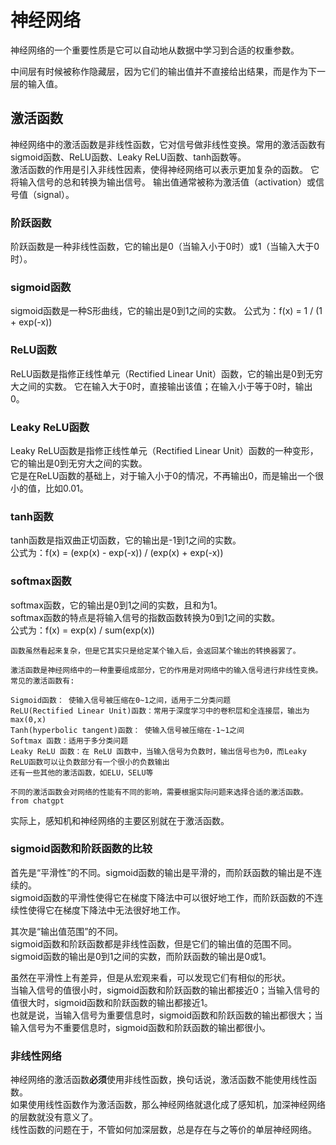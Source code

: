 # 神经网络
神经网络的一个重要性质是它可以自动地从数据中学习到合适的权重参数。

中间层有时候被称作隐藏层，因为它们的输出值并不直接给出结果，而是作为下一层的输入值。

## 激活函数
神经网络中的激活函数是非线性函数，它对信号做非线性变换。常用的激活函数有sigmoid函数、ReLU函数、Leaky ReLU函数、tanh函数等。  
激活函数的作用是引入非线性因素，使得神经网络可以表示更加复杂的函数。
它将输入信号的总和转换为输出信号。
输出值通常被称为激活值（activation）或信号值（signal）。
### 阶跃函数
阶跃函数是一种非线性函数，它的输出是0（当输入小于0时）或1（当输入大于0时）。
### sigmoid函数
sigmoid函数是一种S形曲线，它的输出是0到1之间的实数。
公式为：f(x) = 1 / (1 + exp(-x))
### ReLU函数
ReLU函数是指修正线性单元（Rectified Linear Unit）函数，它的输出是0到无穷大之间的实数。
它在输入大于0时，直接输出该值；在输入小于等于0时，输出0。
### Leaky ReLU函数
Leaky ReLU函数是指修正线性单元（Rectified Linear Unit）函数的一种变形，它的输出是0到无穷大之间的实数。  
它是在ReLU函数的基础上，对于输入小于0的情况，不再输出0，而是输出一个很小的值，比如0.01。
### tanh函数
tanh函数是指双曲正切函数，它的输出是-1到1之间的实数。  
公式为：f(x) = (exp(x) - exp(-x)) / (exp(x) + exp(-x))
### softmax函数
softmax函数，它的输出是0到1之间的实数，且和为1。  
softmax函数的特点是将输入信号的指数函数转换为0到1之间的实数。  
公式为：f(x) = exp(x) / sum(exp(x))
```
函数虽然看起来复杂，但是它其实只是给定某个输入后，会返回某个输出的转换器罢了。
```
```
激活函数是神经网络中的一种重要组成部分，它的作用是对网络中的输入信号进行非线性变换。常见的激活函数有:

Sigmoid函数： 使输入信号被压缩在0~1之间，适用于二分类问题
ReLU(Rectified Linear Unit)函数：常用于深度学习中的卷积层和全连接层，输出为max(0,x)
Tanh(hyperbolic tangent)函数： 使输入信号被压缩在-1~1之间
Softmax 函数：适用于多分类问题
Leaky ReLU 函数：在 ReLU 函数中，当输入信号为负数时，输出信号也为0，而Leaky ReLU函数可以让负数部分有一个很小的负数输出
还有一些其他的激活函数，如ELU，SELU等

不同的激活函数会对网络的性能有不同的影响，需要根据实际问题来选择合适的激活函数。
from chatgpt
```
实际上，感知机和神经网络的主要区别就在于激活函数。

### sigmoid函数和阶跃函数的比较
首先是“平滑性”的不同。sigmoid函数的输出是平滑的，而阶跃函数的输出是不连续的。  
sigmoid函数的平滑性使得它在梯度下降法中可以很好地工作，而阶跃函数的不连续性使得它在梯度下降法中无法很好地工作。  

其次是“输出值范围”的不同。  
sigmoid函数和阶跃函数都是非线性函数，但是它们的输出值的范围不同。sigmoid函数的输出是0到1之间的实数，而阶跃函数的输出是0或1。  

虽然在平滑性上有差异，但是从宏观来看，可以发现它们有相似的形状。  
当输入信号的值很小时，sigmoid函数和阶跃函数的输出都接近0；当输入信号的值很大时，sigmoid函数和阶跃函数的输出都接近1。  
也就是说，当输入信号为重要信息时，sigmoid函数和阶跃函数的输出都很大；当输入信号为不重要信息时，sigmoid函数和阶跃函数的输出都很小。  

### 非线性网络
神经网络的激活函数**必须**使用非线性函数，换句话说，激活函数不能使用线性函数。  
如果使用线性函数作为激活函数，那么神经网络就退化成了感知机，加深神经网络的层数就没有意义了。  
线性函数的问题在于，不管如何加深层数，总是存在与之等价的单层神经网络。

